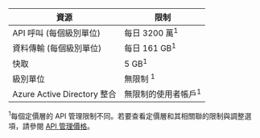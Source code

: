 | 資源 | 限制 |
|-----------------------------------|------------------------------------------|
| API 呼叫 (每個級別單位) | 每日 3200 萬<sup>1</sup> |
| 資料傳輸 (每個級別單位) | 每日 161 GB<sup>1</sup> |
| 快取 | 5 GB<sup>1</sup> |
| 級別單位 | 無限制 <sup>1</sup> |
| Azure Active Directory 整合| 無限制的使用者帳戶<sup>1</sup> |

<sup>1</sup>每個定價層的 API 管理限制不同。若要查看定價層和其相關聯的限制與調整選項，請參閱 [API 管理價格](http://azure.microsoft.com/pricing/details/api-management/)。

<!---HONumber=August15_HO9-->
